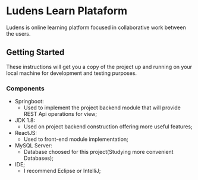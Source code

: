 # Ludens Learn Plataform

Ludens is online learning platform focused in collaborative work between the users.  

## Getting Started

These instructions will get you a copy of the project up and running on your local machine for development and testing purposes.

### Components

- Springboot:
   - Used to implement the project backend module that will provide REST Api operations for view;
- JDK 1.8:
   - Used on project backend construction offering more useful features;
- ReactJS:
   - Used to front-end module implementation;
- MySQL Server:
   - Database choosed for this project(Studying more convenient Databases);
- IDE;
   - I recommend Eclipse or IntelliJ;